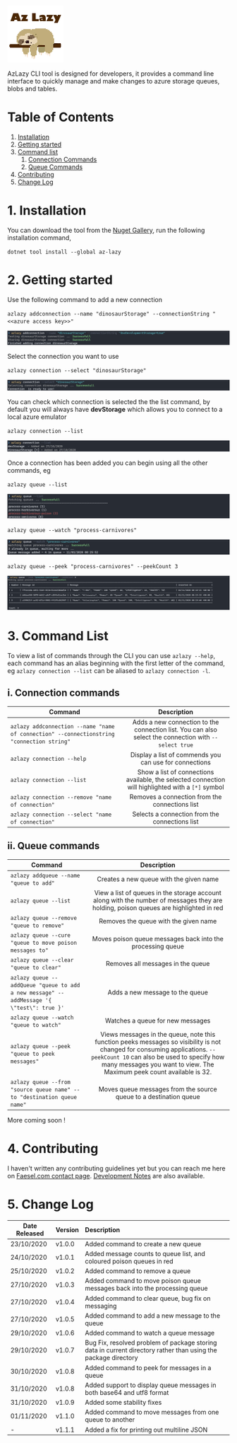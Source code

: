 ![](az-lazy/icon.png)

AzLazy CLI tool is designed for developers, it provides a command line interface to quickly manage and make changes to azure storage queues, blobs and tables.

# Table of Contents
1. [Installation](#installation)
2. [Getting started](#gettingstarted)
3. [Command list](#commandlist)
    1. [Connection Commands](#connectioncommand)
    2. [Queue Commands](#queuecommand)
4. [Contributing](#contributing)
5. [Change Log](#changelog)

# 1. Installation <a name="installation"></a>

You can download the tool from the [Nuget Gallery](https://www.nuget.org/packages/az-lazy/), run the following installation command,

`dotnet tool install --global az-lazy`

# 2. Getting started <a name="gettingstarted"></a>

Use the following command to add a new connection

`azlazy addconnection --name "dinosaurStorage" --connectionString "<<azure access key>>"`

![](documentation/images/addconnection.png)

Select the connection you want to use

`azlazy connection --select "dinosaurStorage"`

![](documentation/images/selectconnection.png)

You can check which connection is selected the the list command, by default you will always have **devStorage** which allows you to connect to a local azure emulator

`azlazy connection --list`

![](/documentation/images/listconnection.png)

Once a connection has been added you can begin using all the other commands, eg

`azlazy queue --list`

![](/documentation/images/listqueues.png)

`azlazy queue --watch "process-carnivores"`

![](/documentation/images/watchqueue.png)

`azlazy queue --peek "process-carnivores" --peekCount 3`

![](/documentation/images/peekmessages.png)

# 3. Command List <a name="commandlist"></a>

To view a list of commands through the CLI you can use `azlazy --help`, each command has an alias beginning with the first letter of the command, eg `azlazy connection --list` can be aliased to `azlazy connection -l`.

## i. Connection commands <a name="connectioncommand"></a>

| Command   |      Description      |
|----------|:-------------:|
| `azlazy addconnection --name "name of connection" --connectionstring "connection string"` |  Adds a new connection to the connection list. You can also select the connection with `--select true` |
| `azlazy connection --help` | Display a list of commends you can use for connections   |
| `azlazy connection --list` | Show a list of connections available, the selected connection will highlighted with a `[*]` symbol |
| `azlazy connection --remove "name of connection"` | Removes a connection from the connections list |
| `azlazy connection --select "name of connection"` | Selects a connection from the connections list |

## ii. Queue commands <a name="queuecommand"></a>

| Command | Description |
|----------|:-------------:|
| `azlazy addqueue --name "queue to add"` |  Creates a new queue with the given name |
| `azlazy queue --list` |  View a list of queues in the storage account along with the number of messages they are holding, poison queues are highlighted in red |
| `azlazy queue --remove "queue to remove"` | Removes the queue with the given name |
| `azlazy queue --cure "queue to move poison messages to"` | Moves poison queue messages back into the processing queue |
| `azlazy queue --clear "queue to clear"` | Removes all messages in the queue |
| `azlazy queue --addQueue "queue to add a new message" --addMessage '{ \"test\": true }'` | Adds a new message to the queue |
| `azlazy queue --watch "queue to watch"` | Watches a queue for new messages |
| `azlazy queue --peek "queue to peek messages"` | Views messages in the queue, note this function peeks messages so visibility is not changed for consuming applications. `--peekCount 10` can also be used to specify how many messages you want to view. The Maximum peek count available is 32.  |
| `azlazy queue --from "source queue name" --to "destination queue name"` | Moves queue messages from the source queue to a destination queue |
 
More coming soon !

# 4. Contributing <a name="contributing"></a>

I haven't written any contributing guidelines yet but you can reach me here on [Faesel.com contact page](https://www.faesel.com/contact). [Development Notes](documentation/contributing.md) are also available.

# 5. Change Log <a name="changelog"></a>

| Date Released   |      Version      |      Description      |
|----------|:-------------|:-------------|
| 23/10/2020 | v1.0.0 | Added command to create a new queue |
| 24/10/2020 | v1.0.1 | Added message counts to queue list, and coloured poison queues in red |
| 25/10/2020 | v1.0.2 | Added command to remove a queue |
| 27/10/2020 | v1.0.3 | Added command to move poison queue messages back into the processing queue |
| 27/10/2020 | v1.0.4 | Added command to clear queue, bug fix on messaging |
| 27/10/2020 | v1.0.5 | Added command to add a new message to the queue |
| 29/10/2020 | v1.0.6 | Added command to watch a queue message |
| 29/10/2020 | v1.0.7 | Bug Fix, resolved problem of package storing data in current directory rather than using the package directory |
| 30/10/2020 | v1.0.8 | Added command to peek for messages in a queue |
| 31/10/2020 | v1.0.8 | Added support to display queue messages in both base64 and utf8 format |
| 31/10/2020 | v1.0.9 | Added some stability fixes |
| 01/11/2020 | v1.1.0 | Added command to move messages from one queue to another |
| - | v1.1.1 | Added a fix for printing out multiline JSON |
